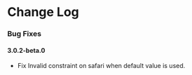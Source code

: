 # Change Log

### Bug Fixes
#### 3.0.2-beta.0
- Fix Invalid constraint on safari when default value is used.
